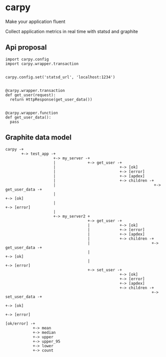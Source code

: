 carpy
=====

Make your application fluent

Collect application metrics in real time with statsd and graphite


Api proposal
------------

    import carpy.config
    import carpy.wrapper.transaction
  
  
    carpy.config.set('statsd_url', 'localhost:1234')
  
  
    @carpy.wrapper.transaction
    def get_user(request):
      return HttpResponse(get_user_data())
  
    
    @carpy.wrapper.function
    def get_user_data():
      pass



Graphite data model
-------------------

    carpy -+
           +-> test_app -+
                         +-> my_server -+
                         |              +-> get_user -+
                         |                            +-> [ok]
                         |                            +-> [error]
                         |                            +-> [apdex]
                         |                            +-> children -+
                         |                                           +-> get_user_data -+
                         |                                                              +-> [ok]
                         |                                                              +-> [error]
                         |
                         +-> my_server2 +
                                        +-> get_user -+
                                        |             +-> [ok]
                                        |             +-> [error]
                                        |             +-> [apdex]
                                        |             +-> children -+
                                        |                           +-> get_user_data -+
                                        |                                              +-> [ok]
                                        |                                              +-> [error]
                                        +-> set_user -+
                                                      +-> [ok]
                                                      +-> [error]
                                                      +-> [apdex]
                                                      +-> children -+
                                                                    +-> set_user_data -+
                                                                                       +-> [ok]
                                                                                       +-> [error]

    [ok/error] -+
                +-> mean
                +-> median
                +-> upper
                +-> upper_95
                +-> lower
                +-> count
          
          
